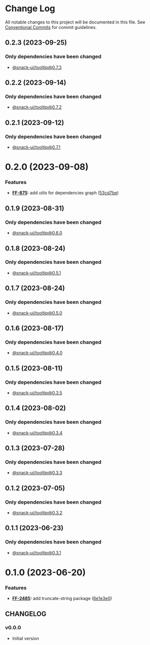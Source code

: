 # Change Log

All notable changes to this project will be documented in this file.
See [Conventional Commits](https://conventionalcommits.org) for commit guidelines.

## 0.2.3 (2023-09-25)

### Only dependencies have been changed
* [@snack-ui/tooltip@0.7.3](https://git.sbercloud.tech/sbercloud-ui/tokens-design-system/snack-uikit/-/blob/master/packages/tooltip/CHANGELOG.md)





## 0.2.2 (2023-09-14)

### Only dependencies have been changed
* [@snack-ui/tooltip@0.7.2](https://git.sbercloud.tech/sbercloud-ui/tokens-design-system/snack-uikit/-/blob/master/packages/tooltip/CHANGELOG.md)





## 0.2.1 (2023-09-12)

### Only dependencies have been changed
* [@snack-ui/tooltip@0.7.1](https://git.sbercloud.tech/sbercloud-ui/tokens-design-system/snack-uikit/-/blob/master/packages/tooltip/CHANGELOG.md)





# 0.2.0 (2023-09-08)


### Features

* **[FF-875](https://jira.sbercloud.tech/browse/FF-875):** add utils for dependencies graph ([53cd7be](https://git.sbercloud.tech/sbercloud-ui/tokens-design-system/snack-uikit/commits/53cd7be638f01e573cb52b2417a39f4df4f6089b))





## 0.1.9 (2023-08-31)

### Only dependencies have been changed
* [@snack-ui/tooltip@0.6.0](https://git.sbercloud.tech/sbercloud-ui/tokens-design-system/snack-uikit/-/blob/master/packages/tooltip/CHANGELOG.md)





## 0.1.8 (2023-08-24)

### Only dependencies have been changed
* [@snack-ui/tooltip@0.5.1](https://git.sbercloud.tech/sbercloud-ui/tokens-design-system/snack-uikit/-/blob/master/packages/tooltip/CHANGELOG.md)





## 0.1.7 (2023-08-24)

### Only dependencies have been changed
* [@snack-ui/tooltip@0.5.0](https://git.sbercloud.tech/sbercloud-ui/tokens-design-system/snack-uikit/-/blob/master/packages/tooltip/CHANGELOG.md)





## 0.1.6 (2023-08-17)

### Only dependencies have been changed
* [@snack-ui/tooltip@0.4.0](https://git.sbercloud.tech/sbercloud-ui/tokens-design-system/snack-uikit/-/blob/master/packages/tooltip/CHANGELOG.md)





## 0.1.5 (2023-08-11)

### Only dependencies have been changed
* [@snack-ui/tooltip@0.3.5](https://git.sbercloud.tech/sbercloud-ui/tokens-design-system/snack-uikit/-/blob/master/packages/tooltip/CHANGELOG.md)





## 0.1.4 (2023-08-02)

### Only dependencies have been changed
* [@snack-ui/tooltip@0.3.4](https://git.sbercloud.tech/sbercloud-ui/tokens-design-system/snack-uikit/-/blob/master/packages/tooltip/CHANGELOG.md)





## 0.1.3 (2023-07-28)

### Only dependencies have been changed
* [@snack-ui/tooltip@0.3.3](https://git.sbercloud.tech/sbercloud-ui/tokens-design-system/snack-uikit/-/blob/master/packages/tooltip/CHANGELOG.md)





## 0.1.2 (2023-07-05)

### Only dependencies have been changed
* [@snack-ui/tooltip@0.3.2](https://git.sbercloud.tech/sbercloud-ui/tokens-design-system/snack-uikit/-/blob/master/packages/tooltip/CHANGELOG.md)





## 0.1.1 (2023-06-23)

### Only dependencies have been changed
* [@snack-ui/tooltip@0.3.1](https://git.sbercloud.tech/sbercloud-ui/tokens-design-system/snack-uikit/-/blob/master/packages/tooltip/CHANGELOG.md)





# 0.1.0 (2023-06-20)


### Features

* **[FF-2485](https://jira.sbercloud.tech/browse/FF-2485):** add truncate-string package ([6e1e3e0](https://git.sbercloud.tech/sbercloud-ui/tokens-design-system/snack-uikit/commits/6e1e3e052d885ab2f2839b5a95b0cf0dc7fd1197))





## CHANGELOG

### v0.0.0

- Initial version
